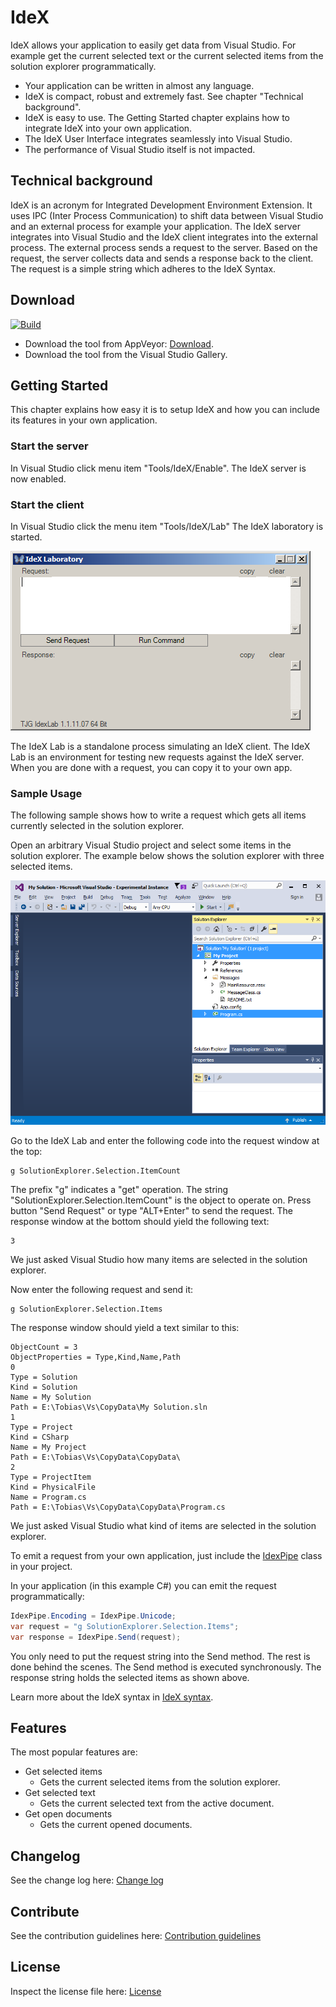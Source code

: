 # IdeX

IdeX allows your application to easily get data from Visual Studio. For example get the current selected text or the current selected items from the solution explorer programmatically.

- Your application can be written in almost any language.
- IdeX is compact, robust and extremely fast. See chapter "Technical background".
- IdeX is easy to use. The Getting Started chapter explains how  to integrate IdeX into your own application.
- The IdeX User Interface integrates seamlessly into Visual Studio.
- The performance of Visual Studio itself is not impacted.

## Technical background
IdeX is an acronym for Integrated Development Environment Extension. It uses IPC (Inter Process Communication) to shift data between Visual Studio and an external process for example your application. 
The IdeX server integrates into Visual Studio and the IdeX client integrates into the external process. The external process sends a request to the server. Based on the request, the server collects data and sends a response back to the client. The request is a simple string which adheres to the IdeX Syntax.

## Download
[![Build](https://ci.appveyor.com/api/projects/status/wtkmayffiypnnctr?svg=true)](https://ci.appveyor.com/project/TooJooGoo/idex-1xgk2)

- Download the tool from AppVeyor: [Download](http://vsixgallery.com/extension/6df08657-6335-4acb-a00e-2f9cce7406f0).
 - Download the tool from the Visual Studio Gallery.

## Getting Started
This chapter explains how easy it is to setup IdeX and how you can include its features in your own application.

### Start the server
In Visual Studio click menu item "Tools/IdeX/Enable".
The IdeX server is now enabled.

### Start the client
In Visual Studio click the menu item "Tools/IdeX/Lab"
The IdeX laboratory is started.

![Idex laboratory](Art/IdexLab.png "The IdeX laboratory")

The IdeX Lab is a standalone process simulating an IdeX client. The IdeX Lab is an environment for testing new requests against the IdeX server.
When you are done with a request, you can copy it to your own app.

### Sample Usage
The following sample shows how to write a request which gets all items currently selected in the solution explorer.

Open an arbitrary Visual Studio project and select some items in the solution explorer.
The example below shows the solution explorer with three selected items.

![Alt](Art/SolutionExplorerSelection.png "Solution explorer with some selected items")

Go to the IdeX Lab and enter the following code into the request window at the top:

	g SolutionExplorer.Selection.ItemCount

The prefix "g" indicates a "get" operation. The string "SolutionExplorer.Selection.ItemCount" is the object to operate on. Press button "Send Request" or type "ALT+Enter" to send the request.
The response window at the bottom should yield the following text:

	3
We just asked Visual Studio how many items are selected in the solution explorer.

Now enter the following request and send it:

	g SolutionExplorer.Selection.Items

The response window should yield a text similar to this:

	ObjectCount = 3
	ObjectProperties = Type,Kind,Name,Path
	0
	Type = Solution
	Kind = Solution
	Name = My Solution
	Path = E:\Tobias\Vs\CopyData\My Solution.sln
	1
	Type = Project
	Kind = CSharp
	Name = My Project
	Path = E:\Tobias\Vs\CopyData\CopyData\
	2
	Type = ProjectItem
	Kind = PhysicalFile
	Name = Program.cs
	Path = E:\Tobias\Vs\CopyData\CopyData\Program.cs

We just asked Visual Studio what kind of items are selected in the solution explorer.

To emit a request from your own application, just include the [IdexPipe](IdexPipe.md) class in your project.

In your application (in this example C#) you can emit the request programmatically:

```csharp
IdexPipe.Encoding = IdexPipe.Unicode;
var request = "g SolutionExplorer.Selection.Items";
var response = IdexPipe.Send(request);
```

You only need to put the request string into the Send method. The rest is done behind the scenes. The Send method is executed synchronously. The response string holds the selected items as shown above.

Learn more about the IdeX syntax in [IdeX syntax](IdexSyntax.txt).

## Features
The most popular features are:
- Get selected items
  - Gets the current selected items from the solution explorer.
- Get selected text
  - Gets the current selected text from the active document.
- Get open documents
  - Gets the current opened documents.

## Changelog
See the change log here: [Change log](CHANGELOG.md)

## Contribute
See the contribution guidelines here: [Contribution guidelines](CONTRIBUTING.md)

## License
Inspect the license file here: [License](LICENSE)
